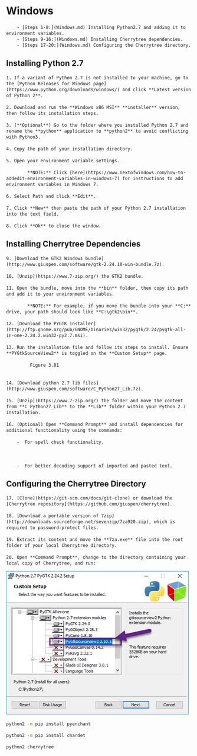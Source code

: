 
# Windows


		- [Steps 1-8:](Windows.md) Installing Python2.7 and adding it to environment variables.
		- [Steps 9-16:](Windows.md) Installing Cherrytree dependencies.
		- [Steps 17-20:](Windows.md) Configuring the Cherrytree directory.

 ## Installing Python 2.7

	1. If a variant of Python 2.7 is not installed to your machine, go to the [Python Releases for Windows page](https://www.python.org/downloads/windows/) and click **Latest version of Python 2**.

	2. Download and run the **Windows x86 MSI** **installer** version, then follow its installation steps.

	3. (**Optional**) Go to the folder where you installed Python 2.7 and rename the **python** application to **python2** to avoid conflicting with Python3.

	4. Copy the path of your installation directory.

	5. Open your environment variable settings.

			**NOTE:** Click [here](https://www.nextofwindows.com/how-to-addedit-environment-variables-in-windows-7) for instructions to add environment variables in Windows 7.

	6. Select Path and click **Edit**.

	7. Click **New** then paste the path of your Python 2.7 installation into the text field.

	8. Click **Ok** to close the window.


 ## Installing Cherrytree Dependencies

	9. [Download the GTK2 Windows bundle](http://www.giuspen.com/software/gtk-2.24.10-win-bundle.7z).

	10. [Unzip](https://www.7-zip.org/) the GTK2 bundle.

	11. Open the bundle, move into the **bin** folder, then copy its path and add it to your environment variables.
	
			**NOTE:** For example, if you move the bundle into your **C:** drive, your path should look like **C:\gtk2\bin**.

	12. [Download the PYGTK installer](http://ftp.gnome.org/pub/GNOME/binaries/win32/pygtk/2.24/pygtk-all-in-one-2.24.2.win32-py2.7.msi).

	13. Run the installation file and follow its steps to install. Ensure **PYGtkSourceView2** is toggled on the **Custom Setup** page.
	
			 Figure 3.01
			

	14. [Download python 2.7 lib files](http://www.giuspen.com/software/C_Python27_Lib.7z).

	15. [Unzip](https://www.7-zip.org/) the folder and move the content from **C_Python27_Lib** to the **Lib** folder within your Python 2.7 installation.

	16. (Optional) Open **Command Prompt** and install dependencies for additional functionality using the commands:
	
		-  For spell check functionality.
		
		
		
		-  For better decoding support of imported and pasted text.
		
		


 ## Configuring the Cherrytree Directory

	17. [Clone](https://git-scm.com/docs/git-clone) or download the [Cherrytree repository](https://github.com/giuspen/cherrytree).

	18. [Download a portable version of 7zip](http://downloads.sourceforge.net/sevenzip/7za920.zip), which is required to password-protect files.

	19. Extract its content and move the **7za.exe** file into the root folder of your local Cherrytree directory.

	20. Open **Command Prompt**, change to the directory containing your local copy of Cherrytree, and run:
	

![unnamed_bd9c66b3ad3c4d6d9a3d1fa7bc8960a9](unnamed_bd9c66b3ad3c4d6d9a3d1fa7bc8960a9.png)

```sh
python2 -m pip install pyenchant
```

```sh
python2 -m pip install chardet
```

```sh
python2 cherrytree
```
